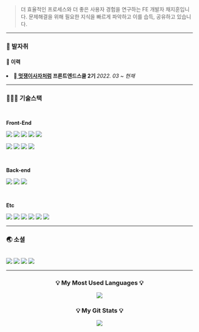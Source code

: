 

> 더 효율적인 프로세스와  더 좋은 사용자 경험을 연구하는 FE 개발자 채지훈입니다. 문제해결을 위해 필요한 지식을 빠르게 파악하고 이를 습득, 공유하고 있습니다.
---

<h3>👣 발자취</h3>
<h4>📌 이력</h4
<ul>
  <li>🦁<strong><a href="https://www.likelion.net/"> 멋쟁이사자처럼</a> 프론트엔드스쿨 2기 </strong><i>2022. 03 ~ 현재</i></li>
</ul>

---

<h3>🧑🏻‍💻 기술스택</h3>

<br>

**Front-End**

<a><img src="https://img.shields.io/badge/html5-E34F26?style=for-the-badge&logo=html5&logoColor=white"></a>
<a><img src="https://img.shields.io/badge/css-1572B6?style=for-the-badge&logo=css3&logoColor=white"></a>
<a><img src="https://img.shields.io/badge/bootstrap-7952B3?style=for-the-badge&logo=bootstrap&logoColor=white"></a>
<a><img src="https://img.shields.io/badge/Sass-cc6699?style=for-the-badge&logo=Sass&logoColor=white"></a>
<a><img src="https://img.shields.io/badge/tailwind-06B6D4?style=for-the-badge&logo=tailwind&logoColor=white"></a> 

<a><img src="https://img.shields.io/badge/javascript-F7DF1E?style=for-the-badge&logo=javascript&logoColor=black"></a>
<a><img src="https://img.shields.io/badge/jquery-0769AD?style=for-the-badge&logo=jquery&logoColor=white"></a>
<a><img src="https://img.shields.io/badge/react-61DAFB?style=for-the-badge&logo=react&logoColor=black"></a>
<a><img src="https://img.shields.io/badge/redux-764ABC?style=for-the-badge&logo=Redux&logoColor=white"></a>

<br>

**Back-end**

<a><img src="https://img.shields.io/badge/mongoDB-47A248?style=for-the-badge&logo=MongoDB&logoColor=white"></a>
<a><img src="https://img.shields.io/badge/firebase-FFCA28?style=for-the-badge&logo=firebase&logoColor=white"></a>
<a><img src="https://img.shields.io/badge/node.js-339933?style=for-the-badge&logo=Node.js&logoColor=white"></a>

<br>

**Etc**

<a><img src="https://img.shields.io/badge/github-181717?style=for-the-badge&logo=github&logoColor=white"></a>
<a><img src="https://img.shields.io/badge/git-F05032?style=for-the-badge&logo=git&logoColor=white"></a>
<a><img src="https://img.shields.io/badge/Notion-000000?style=for-the-badge&logo=Notion&logoColor=white"></a>
<a><img src="https://img.shields.io/badge/Figma-F24E1E?style=for-the-badge&logo=Figma&logoColor=white"></a>
<a><img src="https://img.shields.io/badge/Jira-0052CC?style=for-the-badge&logo=Jira&logoColor=white"></a>
<a><img src="https://img.shields.io/badge/Slack-4A154B?style=for-the-badge&logo=Slack&logoColor=white"></a>


---

<h3>🌏 소셜 </h3>

<br>
<a href="https://field-waste-4dc.notion.site/22c79f9246a3468780d68831830e7d9f"><img src="https://img.shields.io/badge/resume-FF160B?style=for-the-badge&logo=ProcessWire&logoColor=white"></a>
<a href="https://www.facebook.com/profile.php?id=100075702960471"><img src="https://img.shields.io/badge/facebook-1877F2?style=for-the-badge&logo=facebook&logoColor=white"></a>
<a href="https://velog.io/@hoonn94"><img src="https://img.shields.io/badge/Velog-20C997?style=for-the-badge&logo=Velog&logoColor=white"></a>
<a href="mailto:hoonn94@gmail.com"><img src="https://img.shields.io/badge/gmail-EA4335?style=for-the-badge&logo=gmail&logoColor=white"></a>




---

<h3 align="center">💡 My Most Used Languages 💡</h3>
<p align="center">
  <a href="https://github.com/jihoon-chae">
    <img align="center" src="https://github-readme-stats.vercel.app/api/top-langs/?username=jihoon-chae&layout=compact&show_icons=${아이콘 보여줄지}&show_owner=ture&hide_title=ture&theme=nord&hide=${가리고 싶은 언어}" />
  </a>
</p>
<h3 align="center">💡 My Git Stats 💡</h3>
<p align="center">
  <a href="https://github.com/jihoon-chae">
    <img align="center" src="https://github-readme-stats.vercel.app/api?username=jihoon-chae&hide=${가릴항목}&hide_title=ture&show_icons=${깃아이콘표시}&include_all_commits=ture&theme=nord}" />
  </a>
</p>


